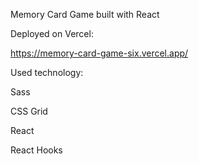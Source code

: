 Memory Card Game built with React

Deployed on Vercel:

https://memory-card-game-six.vercel.app/

Used technology:

Sass

CSS Grid

React

React Hooks
